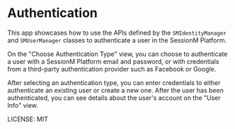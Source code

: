 Authentication
==============

This app showcases how to use the APIs defined by the `SMIdentityManager` and `SMUserManager` classes to authenticate a user in the SessionM Platform.

On the "Choose Authentication Type" view, you can choose to authenticate a user with a SessionM Platform email and password, or with credentials from a third-party authentication provider such as Facebook or Google.

After selecting an authentication type, you can enter credentials to either authenticate an existing user or create a new one. After the user has been authenticated, you can see details about the user's account on the "User Info" view.


LICENSE: MIT
